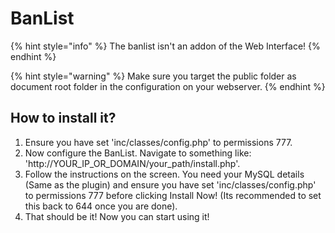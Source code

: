 # BanList

{% hint style="info" %}
The banlist isn't an addon of the Web Interface!
{% endhint %}

{% hint style="warning" %}
Make sure you target the public folder as document root folder in the configuration on your webserver.
{% endhint %}

## How to install it?

1. Ensure you have set 'inc/classes/config.php' to permissions 777.
2. Now configure the BanList. Navigate to something like: 'http://YOUR\_IP\_OR\_DOMAIN/your\_path/install.php'.
3. Follow the instructions on the screen. You need your MySQL details (Same as the plugin) and ensure you have set 'inc/classes/config.php' to permissions 777 before clicking Install Now! (Its recommended to set this back to 644 once you are done).
4. That should be it! Now you can start using it!
